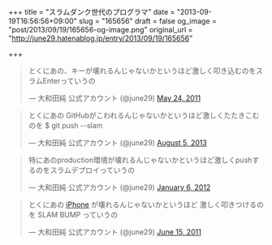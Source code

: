 +++
title = "スラムダンク世代のプログラマ"
date = "2013-09-19T16:56:56+09:00"
slug = "165656"
draft = false
og_image = "post/2013/09/19/165656-og-image.png"
original_url = "http://june29.hatenablog.jp/entry/2013/09/19/165656"

+++

<p></p>
<blockquote class="twitter-tweet">
<p>とくにあの、キーが壊れるんじゃないかというほど激しく叩き込むのをスラムEnterっていうの</p>—  大和田純 公式アカウント (@june29) <a href="https://twitter.com/june29/statuses/72963516176416768">May 24, 2011</a>
</blockquote>
<p></p>
<blockquote class="twitter-tweet">
<p>とくにあの GitHubがこわれるんじゃないかというほど激しくたたきこむのを $ git push --slam</p>—  大和田純 公式アカウント (@june29) <a href="https://twitter.com/june29/statuses/364247814714302464">August 5, 2013</a>
</blockquote>
<p></p>
<blockquote class="twitter-tweet">
<p>特にあのproduction環境が壊れるんじゃないかというほど激しくpushするのをスラムデプロイっていうの</p>—  大和田純 公式アカウント (@june29) <a href="https://twitter.com/june29/statuses/155251357190860800">January 6, 2012</a>
</blockquote>
<p></p>
<blockquote class="twitter-tweet">
<p>とくにあの <a class="keyword" href="http://d.hatena.ne.jp/keyword/iPhone">iPhone</a> が壊れるんじゃないかというほど 激しく叩きつけるのを SLAM BUMP っていうの</p>—  大和田純 公式アカウント (@june29) <a href="https://twitter.com/june29/statuses/80947047603249152">June 15, 2011</a>
</blockquote>
<p><script async src="//platform.twitter.com/widgets.js" charset="utf-8"></script></p>
